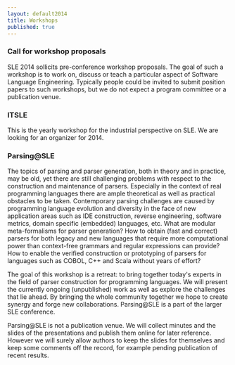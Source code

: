 ```yaml
---
layout: default2014
title: Workshops
published: true
---
```


### Call for workshop proposals

SLE 2014 sollicits pre-conference workshop proposals. The goal of such a
workshop is to work on, discuss or teach a particular aspect of Software
Language Engineering. Typically people could be invited to submit position
papers to such workshops, but we do not expect a program committee or a
publication venue.

### ITSLE

This is the yearly workshop for the industrial perspective on SLE. We are
looking for an organizer for 2014.

### Parsing@SLE

The topics of parsing and parser generation, both in theory and in practice,
may be old, yet there are still challenging problems with respect to the
construction and maintenance of parsers. Especially in the context of real
programming languages there are ample theoretical as well as practical
obstacles to be taken. Contemporary parsing challenges are caused by
programming language evolution and diversity in the face of new application
areas such as IDE construction, reverse engineering, software metrics, domain
specific (embedded) languages, etc. What are modular meta-formalisms for parser
generation? How to obtain (fast and correct) parsers for both legacy and new
languages that require more computational power than context-free grammars and
regular expressions can provide? How to enable the verified construction or
prototyping of parsers for languages such as COBOL, C++ and Scala without years
of effort?

The goal of this workshop is a retreat: to bring together today's experts in
the field of parser construction for programming languages. We will present the
currently ongoing (unpublished) work as well as explore the challenges that lie
ahead. By bringing the whole community together we hope to create synergy and
forge new collaborations. Parsing@SLE is a part of the larger SLE conference.

Parsing@SLE is not a publication venue. We will collect minutes and the
slides of the presentations and publish them online for later reference.
However we will surely allow authors to keep the slides for themselves and keep
some comments off the record, for example pending publication of recent
results. 
